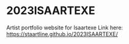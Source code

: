 # 2023ISAARTEXE

Artist portfolio website for Isaartexe
Link here: https://staartline.github.io/2023ISAARTEXE/
